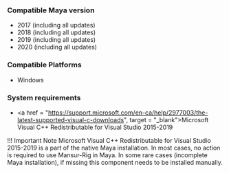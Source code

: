 ### Compatible Maya version
- 2017 (including all updates)
- 2018 (including all updates)
- 2019 (including all updates)
- 2020 (including all updates)

### Compatible Platforms
- Windows

### System requirements
- <a href = "https://support.microsoft.com/en-ca/help/2977003/the-latest-supported-visual-c-downloads", target = "_blank">Microsoft Visual C++ Redistributable for Visual Studio 2015-2019</a>

!!! Important Note
    Microsoft Visual C++ Redistributable for Visual Studio 2015-2019 is a part of the native Maya installation.
    In most cases, no action is required to use Mansur-Rig in Maya.
    In some rare cases (incomplete Maya installation), if missing this component needs to be installed manually.